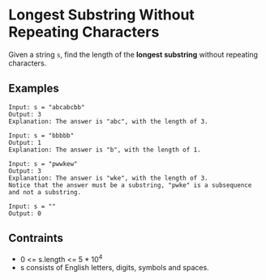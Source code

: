 # Longest Substring Without Repeating Characters
Given a string `s`, find the length of the <b>longest substring</b> without repeating characters.

## Examples
```
Input: s = "abcabcbb"
Output: 3
Explanation: The answer is "abc", with the length of 3.
```
```
Input: s = "bbbbb"
Output: 1
Explanation: The answer is "b", with the length of 1.
```
```
Input: s = "pwwkew"
Output: 3
Explanation: The answer is "wke", with the length of 3.
Notice that the answer must be a substring, "pwke" is a subsequence and not a substring.
```
```
Input: s = ""
Output: 0
```

## Contraints
* 0 <= s.length <= 5 * 10<sup>4</sup>
* s consists of English letters, digits, symbols and spaces.
